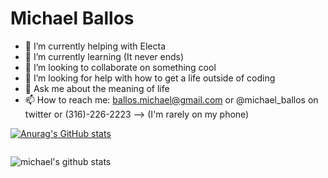 # Michael Ballos

- 🔭 I’m currently helping with Electa
- 🌱 I’m currently learning (It never ends)
- 👯 I’m looking to collaborate on something cool
- 🤔 I’m looking for help with how to get a life outside of coding
- 💬 Ask me about the meaning of life
- 📫 How to reach me: ballos.michael@gmail.com or @michael_ballos on twitter or (316)-226-2223 --> (I'm rarely on my phone)


[![Anurag's GitHub stats](https://github-readme-stats.vercel.app/api?username=michaelballos)](https://github.com/anuraghazra/github-readme-stats)

<div>
<span align="center" markdown="1" style="display:table;">

   ![michael's github stats](https://github-readme-stats.vercel.app/api?username=michaelballos&count_private=true&show_icons=true&theme=tokyonight)

   <!----![Top Langs](https://github-readme-stats.vercel.app/api/top-langs/?username=michaelballos&count_private=true&show_icons=true&theme=tokyonight)---->

</span>
</div>
